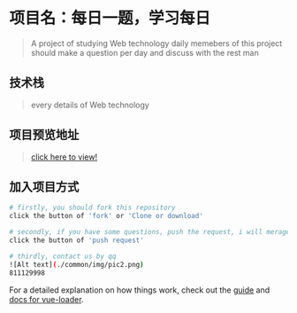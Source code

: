 # 项目名：每日一题，学习每日

> A project of studying Web technology daily 
> memebers of this project should make a question per day and discuss with the rest man

## 技术栈
> every details of Web technology

## 项目预览地址
> [click here to view!](http://www.dailyprblem.cn/)

## 加入项目方式

``` bash
# firstly, you should fork this repository
click the button of 'fork' or 'Clone or download'

# secondly, if you have some questions, push the request, i will merage it
click the button of 'push request'

# thirdly, contact us by qq
![Alt text](./common/img/pic2.png)
811129998
```

For a detailed explanation on how things work, check out the [guide](http://vuejs-templates.github.io/webpack/) and [docs for vue-loader](http://vuejs.github.io/vue-loader).
